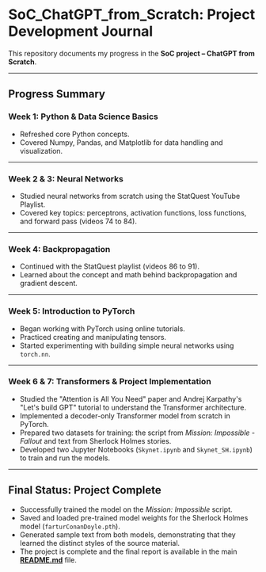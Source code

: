 # SoC_ChatGPT_from_Scratch: Project Development Journal

This repository documents my progress in the **SoC project – ChatGPT from Scratch**.

---

## Progress Summary

### Week 1: Python & Data Science Basics
- Refreshed core Python concepts.
- Covered Numpy, Pandas, and Matplotlib for data handling and visualization.

---

### Week 2 & 3: Neural Networks
- Studied neural networks from scratch using the StatQuest YouTube Playlist.
- Covered key topics: perceptrons, activation functions, loss functions, and forward pass (videos 74 to 84).

---

### Week 4: Backpropagation
- Continued with the StatQuest playlist (videos 86 to 91).
- Learned about the concept and math behind backpropagation and gradient descent.

---

### Week 5: Introduction to PyTorch
- Began working with PyTorch using online tutorials.
- Practiced creating and manipulating tensors.
- Started experimenting with building simple neural networks using `torch.nn`.

---

### Week 6 & 7: Transformers & Project Implementation
- Studied the "Attention is All You Need" paper and Andrej Karpathy's "Let's build GPT" tutorial to understand the Transformer architecture.
- Implemented a decoder-only Transformer model from scratch in PyTorch.
- Prepared two datasets for training: the script from *Mission: Impossible - Fallout* and text from Sherlock Holmes stories.
- Developed two Jupyter Notebooks (`Skynet.ipynb` and `Skynet_SH.ipynb`) to train and run the models.

---

## Final Status: Project Complete

- Successfully trained the model on the *Mission: Impossible* script.
- Saved and loaded pre-trained model weights for the Sherlock Holmes model (`farturConanDoyle.pth`).
- Generated sample text from both models, demonstrating that they learned the distinct styles of the source material.
- The project is complete and the final report is available in the main **[README.md](../blob/main/README.md)** file.
